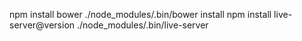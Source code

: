 npm install bower
./node_modules/.bin/bower install
npm install live-server@version
./node_modules/.bin/live-server